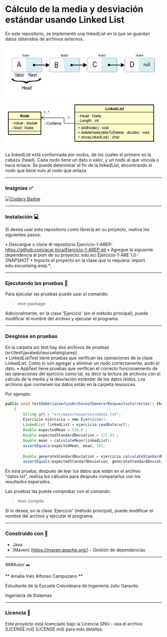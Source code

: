 # Cálculo de la media y desviación estándar usando Linked List 

En este repositorio, se implementó una linkedList en la que se guardan datos obtenidos de archivos externos.

![](src/main/resources/linkedList.jpg)

![](src/main/resources/diagrama.PNG)

La linkedList está conformada por nodos, de los cuales el primero es la cabeza (head). Cada nodo tiene un dato o valor, y un nodo al que vincula o hace enlace. Se puede determinar el fin de la linkedList, encontrando el nodo que tiene nulo al nodo que enlaza.

___
### Insignias :white_check_mark:

[![Codacy Badge](https://api.codacy.com/project/badge/Grade/31b363d5a6fe4c9b8eb2d1cd22bc9c37)](https://www.codacy.com/app/acai-bjca/Ejercicio-1-AREP?utm_source=github.com&amp;utm_medium=referral&amp;utm_content=acai-bjca/Ejercicio-1-AREP&amp;utm_campaign=Badge_Grade)

___
### Instalación :computer:
Si desea usar éste repositorio como librería en su proyecto, realice los siguientes pasos:

• Descargue o clone él repositorio Ejercicio-1-AREP: https://github.com/acai-bjca/Ejercicio-1-AREP.git
• Agregue la siguiente dependencia al pom de su proyecto:
 <dependency>
    <groupId>edu.eci</groupId>
	<artifactId>Ejercicio-1-ARE</artifactId>
	<version>1.0-SNAPSHOT</version>
</dependency>
• Importe el proyecto en la clase que lo requiera:
import edu.escuelaing.arep.*;

___
### Ejecutando las pruebas :blue_book:

Para ejecutar las pruebas puede usar el comando:
>mvn package

Adicionalmente, en la clase 'Ejercicio' (en el método principal), puede modificar el nombre del archivo y ejecutar el programa.
___
### Desglose en pruebas
En la carpeta src test hay dos archivos de pruebas (src\test\java\edu\escuelaing\arep\).  
• LinkedListTest tiene pruebas que verifican las operaciones de la clase LinkedList. Como lo son agregar y eliminar un nodo correctamente, ando el dato.
• AppTest  tiene pruebas que verifican el correcto funcionamiento de las operaciones del ejercicio como tal, es decir la lectura de archivos con el cálculo de la media y la desviación estándar de los datos leídos. Los archivos que contienen los datos están en la carpeta resources.

Por ejemplo:

```java
public void testDeberiaLeerLosArchivosYGenerarRespuestasCorrectas() throws IOException
    {
        String url = "src/main/resources/datos.txt";       
        Ejercicio ejercicio = new Ejercicio();
        LinkedList linkedList = ejercicio.readData(url);
        Double expectedMean = 550.6 ;
        Double expectedStandardDeviation = 572.03 ;
        Double mean = calculateMean(linkedList);
        assertEquals(expectedMean, mean, 10);
        
        Double generateStandardDeviation = ejercicio.calculateStandardDeviation(linkedList);
        assertEquals(expectedStandardDeviation, generateStandardDeviation, 10);
```
En esta prueba, después de leer los datos que están en el archivo "datos.txt", realiza los cálculos para después compararlos con los resultados esperados.

Las pruebas las puede comprobar con el comando:
>mvn compile

Si lo desea, en la clase 'Ejercicio' (método principal), puede modificar el nombre del archivo y ejecutar el programa.

___
### Construido con :wrench:

* Java
* [Maven] (https://maven.apache.org/) - Gestión de dependencias

___
###Autor :black_nib:

** Amalia Inés Alfonso Campuzano ** 

Estudiante de la Escuela Colombiana de Ingeniería Julio Garavito

Ingeniería de Sistemas
___
### Licencia :page_facing_up:

Este proyecto está licenciado bajo la Licencia GNU - vea el archivo [LICENSE.md] (LICENSE.md) para más detalles.
